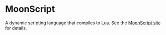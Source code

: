 # MoonScript

A dynamic scripting language that compiles to Lua. See the [MoonScript site](http://moonscript.org/) for details.
